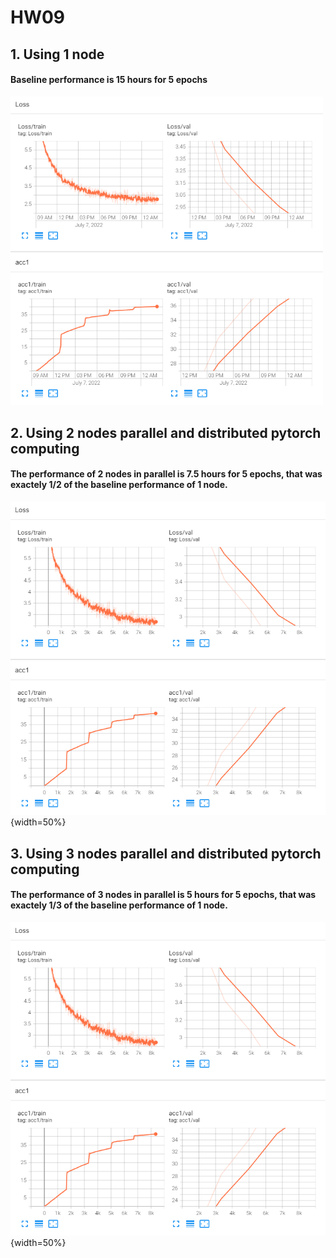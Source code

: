 # HW09


##  1. Using 1 node 

#### Baseline performance is 15 hours for 5 epochs

 
<img src="./analysis/1node_TB.png" width="500"/>

## 2. Using 2 nodes parallel and distributed pytorch computing
#### The performance of 2 nodes in parallel is 7.5 hours for 5 epochs, that was exactely 1/2 of the baseline performance of 1 node.

![plot](./analysis/3node_TB.png){width=50%}


## 3. Using 3 nodes parallel and distributed pytorch computing
#### The performance of 3 nodes in parallel is 5 hours for 5 epochs, that was exactely 1/3 of the baseline performance of 1 node.


![plot](./analysis/3node_TB.png){width=50%}

 
